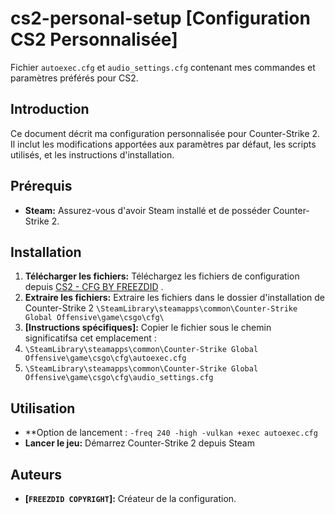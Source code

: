 # cs2-personal-setup [Configuration CS2 Personnalisée]
Fichier `autoexec.cfg` et `audio_settings.cfg` contenant mes commandes et paramètres préférés pour CS2.

## Introduction
Ce document décrit ma configuration personnalisée pour Counter-Strike 2. Il inclut les modifications apportées aux paramètres par défaut, les scripts utilisés, et les instructions d'installation.

## Prérequis
* **Steam:** Assurez-vous d'avoir Steam installé et de posséder Counter-Strike 2.

## Installation
1. **Télécharger les fichiers:** Téléchargez les fichiers de configuration depuis [CS2 - CFG BY FREEZDID]( ) .
2. **Extraire les fichiers:** Extraire les fichiers dans le dossier d'installation de Counter-Strike 2 `\SteamLibrary\steamapps\common\Counter-Strike Global Offensive\game\csgo\cfg\`
3. **[Instructions spécifiques]:** Copier le fichier sous le chemin significatifsa cet emplacement :
4. `\SteamLibrary\steamapps\common\Counter-Strike Global Offensive\game\csgo\cfg\autoexec.cfg`
5. `\SteamLibrary\steamapps\common\Counter-Strike Global Offensive\game\csgo\cfg\audio_settings.cfg`

## Utilisation
* **Option de lancement : `-freq 240 -high -vulkan +exec autoexec.cfg`
* **Lancer le jeu:** Démarrez Counter-Strike 2 depuis Steam

## Auteurs
* **[`FREEZDID COPYRIGHT`]:** Créateur de la configuration.
